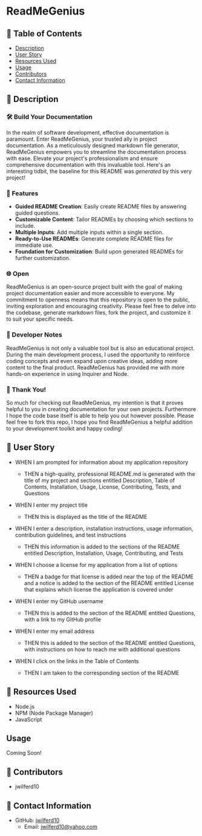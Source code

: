 # ReadMeGenius

## 📂 Table of Contents 
- [Description](#description)
- [User Story](#user-story)
- [Resources Used](#resources-used)
- [Usage](#usage)
- [Contributors](#contributors)
- [Contact Information](#contact-information)

## 👋 Description

### 🛠️ Build Your Documentation
In the realm of software development, effective documentation is paramount. Enter ReadMeGenius, your trusted ally in project documentation. As a meticulously designed markdown file generator, ReadMeGenius empowers you to streamline the documentation process with ease. Elevate your project's professionalism and ensure comprehensive documentation with this invaluable tool. Here's an interesting tidbit, the baseline for this README was *generated* by this very project! 

### 🚀 Features
- **Guided README Creation**: Easily create README files by answering guided questions.
- **Customizable Content**: Tailor READMEs by choosing which sections to include.
- **Multiple Inputs**: Add multiple inputs within a single section.
- **Ready-to-Use READMEs**: Generate complete README files for immediate use.
- **Foundation for Customization**: Build upon generated READMEs for further customization.

### 🌐 Open
ReadMeGenius is an open-source project built with the goal of making project documentation easier and more accessible to everyone. My commitment to openness means that this repository is open to the public, inviting exploration and encouraging creativity. Please feel free to delve into the codebase, generate markdown files, fork the project, and customize it to suit your specific needs. 

### 💭 Developer Notes
ReadMeGenius is not only a valuable tool but is also an educational project. During the main development process, I used the opportunity to reinforce coding concepts and even expand upon creative ideas, adding more content to the final product. ReadMeGenius has provided me with more hands-on experience in using Inquirer and Node. 

### 🙏 Thank You!
So much for checking out ReadMeGenius, my intention is that it proves helpful to you in creating documentation for your own projects. Furthermore I hope the code base itself is able to help you out however possible. Please feel free to fork this repo, I hope you find ReadMeGenius a helpful addition to your development toolkit and happy coding! 

## 📖 User Story

- WHEN I am prompted for information about my application repository
  - THEN a high-quality, professional README.md is generated with the title of my project and sections entitled Description, Table of Contents, Installation, Usage, License, Contributing, Tests, and Questions

- WHEN I enter my project title
  - THEN this is displayed as the title of the README

- WHEN I enter a description, installation instructions, usage information, contribution guidelines, and test instructions
  - THEN this information is added to the sections of the README entitled Description, Installation, Usage, Contributing, and Tests

- WHEN I choose a license for my application from a list of options
  - THEN a badge for that license is added near the top of the README and a notice is added to the section of the README entitled License that explains which license the application is covered under

- WHEN I enter my GitHub username
  - THEN this is added to the section of the README entitled Questions, with a link to my GitHub profile

- WHEN I enter my email address
  - THEN this is added to the section of the README entitled Questions, with instructions on how to reach me with additional questions

- WHEN I click on the links in the Table of Contents
  - THEN I am taken to the corresponding section of the README


## 💾 Resources Used

- Node.js
- NPM (Node Package Manager)
- JavaScript

## Usage

Coming Soon!

## 📎 Contributors

- jwilferd10

## 📧 Contact Information

- GitHub: [jwilferd10](https://github.com/jwilferd10)
  - Email: jwilferd10@yahoo.com
